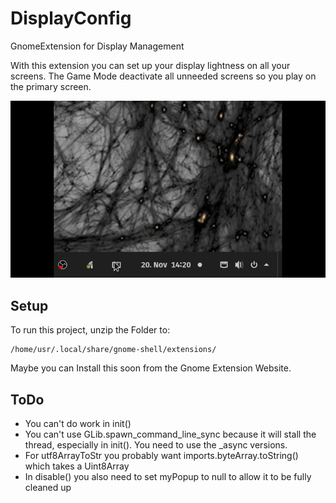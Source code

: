 # DisplayConfig
GnomeExtension for Display Management

With this extension you can set up your display lightness on all your screens. The Game Mode deactivate all unneeded screens so you play on the primary screen.

![](DisplayDimmDemo.gif)

## Setup
To run this project, unzip the Folder to:

    /home/usr/.local/share/gnome-shell/extensions/

Maybe you can Install this soon from the Gnome Extension Website.

## ToDo
  - You can&#39;t do work in init()
  - You can&#39;t use GLib.spawn_command_line_sync because it will stall the thread, especially in init(). You need to use the _async versions.
  - For utf8ArrayToStr you probably want imports.byteArray.toString() which takes a Uint8Array
  - In disable() you also need to set myPopup to null to allow it to be fully cleaned up
